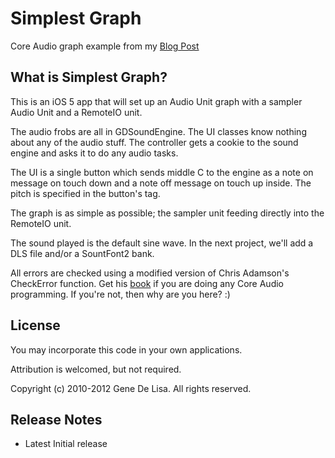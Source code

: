 Simplest Graph
======

Core Audio graph example from my [Blog Post](http://rockhoppertech.com/blog/ios-audio-unit-graph/ "Blog post") 


What is Simplest Graph?
---------------
This is an iOS 5 app that will set up an Audio Unit graph with a sampler Audio Unit and a RemoteIO unit.

The audio frobs are all in GDSoundEngine. The UI classes know nothing about any of the audio stuff. The controller gets a cookie to the sound engine and asks it to do any audio tasks.

 The UI is a single button which sends middle C to the engine as a note on message on touch down and a note off message on touch up inside. The pitch is
 specified in the button's tag.

The graph is as simple as possible; the sampler unit feeding directly into the RemoteIO unit. 

The sound played is the default sine wave. In the next project, we'll add a DLS file and/or a SountFont2 bank.

All errors are checked using a modified version of Chris Adamson's CheckError function.
Get his [book](http://www.amazon.com/gp/product/0321636848/ref=as_li_ss_tl?ie=UTF8&tag=httpwwwrockhc-20&linkCode=as2&camp=1789&creative=390957&creativeASIN=0321636848) if you are doing any Core Audio programming. If you're not, then why are you here? :)


License
-------

You may incorporate this code in your own applications.

Attribution is welcomed, but not required.

Copyright (c) 2010-2012 Gene De Lisa. All rights reserved.


Release Notes
-------------

* Latest
Initial release